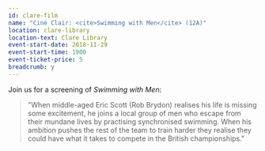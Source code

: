 ```yaml
---
id: clare-film
name: "Ciné Clair: <cite>Swimming with Men</cite> (12A)"
location: clare-library
location-text: Clare Library
event-start-date: 2018-11-29
event-start-time: 1900
event-ticket-price: 5
breadcrumb: y
---
```


Join us for a screening of <cite>Swimming with Men</cite>:

> "When middle-aged Eric Scott (Rob Brydon) realises his life is missing some excitement, he joins a local group of men who escape from their mundane lives by practising synchronised swimming. When his ambition pushes the rest of the team to train harder they realise they could have what it takes to compete in the British championships."
